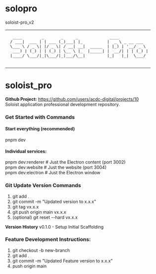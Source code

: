 # solopro
soloist-pro_v2

<table>
  <tr>
    <td>
      <pre>
  ____        _       _     _             ____            
 / ___|  ___ | | ___ (_)___| |_          |  _ \ _ __ ___  
 \___ \ / _ \| |/ _ \| / __| __|  _____  | |_) | '__/ _ \ 
  ___) | (_) | | (_) | \__ \ |_  |_____| |  __/| | | (_) |
 |____/ \___/|_|\___/|_|___/\__|         |_|   |_|  \___/
      </pre>
    </td>
  </tr>
</table>

# soloist_pro
**Github Project:** https://github.com/users/acdc-digital/projects/10   
Soloist application professional development repository.

### Get Started with Commands
#### Start everything (recommended)
pnpm dev

#### Individual services:
pnpm dev:renderer    # Just the Electron content (port 3002)   
pnpm dev:website     # Just the website (port 3004)    
pnpm dev:electron    # Just the Electron window

### Git Update Version Commands
1. git add .
2. git commit -m "Updated version to x.x.x"
3. git tag vx.x.x
4. git push origin main vx.x.x
5. (optional) git reset --hard vx.x.x

**Version History**
v0.1.0 - Setup Initial Scaffolding

### Feature Development Instructions:
1. git checkout -b new-branch
2. git add .
3. git commit -m "Updated Feature version to x.x.x"
4. push origin main

